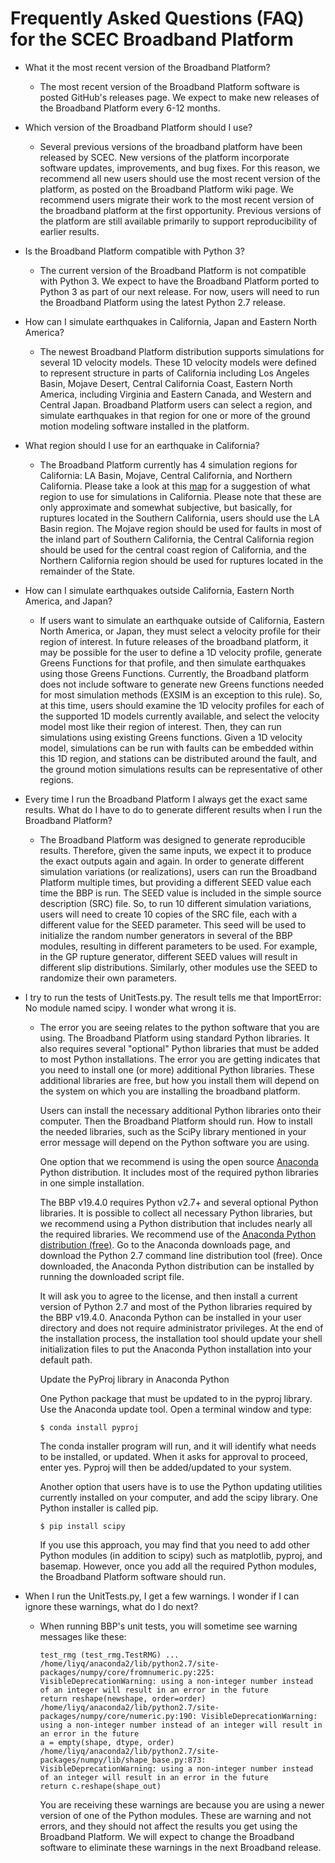 # Frequently Asked Questions (FAQ) for the SCEC Broadband Platform

* What it the most recent version of the Broadband Platform?
  * The most recent version of the Broadband Platform software is posted GitHub's releases page. We expect to make new releases of the Broadband Platform every 6-12 months.

* Which version of the Broadband Platform should I use?
  * Several previous versions of the broadband platform have been released by SCEC. New versions of the platform incorporate software updates, improvements, and bug fixes. For this reason, we recommend all new users should use the most recent version of the platform, as posted on the Broadband Platform wiki page. We recommend users migrate their work to the most recent version of the broadband platform at the first opportunity. Previous versions of the platform are still available primarily to support reproducibility of earlier results.

* Is the Broadband Platform compatible with Python 3?
  * The current version of the Broadband Platform is not compatible with Python 3. We expect to have the Broadband Platform ported to Python 3 as part of our next release. For now, users will need to run the Broadband Platform using the latest Python 2.7 release.

* How can I simulate earthquakes in California, Japan and Eastern North America?
  * The newest Broadband Platform distribution supports simulations for several 1D velocity models. These 1D velocity models were defined to represent structure in parts of California including Los Angeles Basin, Mojave Desert, Central California Coast, Eastern North America, including Virginia and Eastern Canada, and Western and Central Japan. Broadband Platform users can select a region, and simulate earthquakes in that region for one or more of the ground motion modeling software installed in the platform.

* What region should I use for an earthquake in California?
   * The Broadband Platform currently has 4 simulation regions for California: LA Basin, Mojave,
   Central California, and Northern California. Please take a look at this [map](pdfs/california_gfs_19_4.pdf) for a suggestion of what region to use for simulations in California. Please note that these are only approximate and somewhat subjective, but basically, for ruptures located in the Southern California, users should use the LA Basin region. The Mojave region should be used for faults in most of the inland part of Southern California, the Central California region should be used for the central coast region of California, and the Northern California region should be used for ruptures located in the remainder of the State.

* How can I simulate earthquakes outside California, Eastern North America, and Japan?
  * If users want to simulate an earthquake outside of California, Eastern North America, or Japan, they must select a velocity profile for their region of interest. In future releases of the broadband platform, it may be possible for the user to define a 1D velocity profile, generate Greens Functions for that profile, and then simulate earthquakes using those Greens Functions. Currently, the Broadband platform does not include software to generate new Greens functions needed for most simulation methods (EXSIM is an exception to this rule).  So, at this time, users should examine the 1D velocity profiles for each of the supported 1D models currently available, and select the velocity model most like their region of interest. Then, they can run simulations using existing Greens functions. Given a 1D velocity model, simulations can be run with faults can be embedded within this 1D region, and stations can be distributed around the fault, and the ground motion simulations results can be representative of other regions.

* Every time I run the Broadband Platform I always get the exact same results. What do I have to do to generate different results when I run the Broadband Platform?
  * The Broadband Platform was designed to generate reproducible results. Therefore, given the same inputs, we expect it to produce the exact outputs again and again. In order to generate different simulation variations (or realizations), users can run the Broadband Platform multiple times, but providing a different SEED value each time the BBP is run. The SEED value is included in the simple source description (SRC) file. So, to run 10 different simulation variations, users will need to create 10 copies of the SRC file, each with a different value for the SEED parameter. This seed will be used to initialize the random number generators in several of the BBP modules, resulting in different parameters to be used. For example, in the GP rupture generator, different SEED values will result in different slip distributions. Similarly, other modules use the SEED to randomize their own parameters.

* I try to run the tests of UnitTests.py. The result tells me that ImportError: No module named scipy. I wonder what wrong it is.
  * The error you are seeing relates to the python software that you are using. The Broadband Platform using standard Python libraries. It also requires several "optional" Python libraries that must be added to most Python installations. The error you are getting indicates that you need to install one (or more) additional Python libraries. These additional libraries are free, but how you install them will depend on the system on which you are installing the broadband platform.

    Users can install the necessary additional Python libraries onto their computer. Then the Broadband Platform should run. How to install the needed libraries, such as the SciPy library mentioned in your error message will depend on the Python software you are using.

    One option that we recommend is using the open source [Anaconda](https://www.anaconda.com) Python distribution. It includes most of the required python libraries in one simple installation.

    The BBP v19.4.0 requires Python v2.7+ and several optional Python libraries. It is possible to collect all necessary Python libraries, but we recommend using a Python distribution that includes nearly all the required libraries. We recommend use of the [Anaconda Python distribution (free)](https://www.anaconda.com). Go to the Anaconda downloads page, and download the Python 2.7 command line distribution tool (free). Once downloaded, the Anaconda Python distribution can be installed by running the downloaded script file.

    It will ask you to agree to the license, and then install a current version of Python 2.7 and most of the Python libraries required by the BBP v19.4.0. Anaconda Python can be installed in your user directory and does not require administrator privileges. At the end of the installation process, the installation tool should update your shell initialization files to put the Anaconda Python installation into your default path.

    Update the PyProj library in Anaconda Python

    One Python package that must be updated to in the pyproj library. Use the Anaconda update tool. Open a terminal window and type:

    ```
    $ conda install pyproj
    ```

    The conda installer program will run, and it will identify what needs to be installed, or updated. When it asks for approval to proceed, enter yes. Pyproj will then be added/updated to your system.

    Another option that users have is to use the Python updating utilities currently installed on your computer, and add the scipy library. One Python installer is called pip.

    ```
    $ pip install scipy
    ```

    If you use this approach, you may find that you need to add other Python modules (in addition to scipy) such as matplotlib, pyproj, and basemap. However, once you add all the required Python modules, the Broadband Platform software should run.

* When I run the UnitTests.py, I get a few warnings. I wonder if I can ignore these warnings, what do I do next?
  * When running BBP's unit tests, you will sometime see warning messages like these:
    ```
    test_rmg (test_rmg.TestRMG) ... /home/liyq/anaconda2/lib/python2.7/site-packages/numpy/core/fromnumeric.py:225: VisibleDeprecationWarning: using a non-integer number instead of an integer will result in an error in the future
    return reshape(newshape, order=order)
    /home/liyq/anaconda2/lib/python2.7/site-packages/numpy/core/numeric.py:190: VisibleDeprecationWarning: using a non-integer number instead of an integer will result in an error in the future
    a = empty(shape, dtype, order)
    /home/liyq/anaconda2/lib/python2.7/site-packages/numpy/lib/shape_base.py:873: VisibleDeprecationWarning: using a non-integer number instead of an integer will result in an error in the future
    return c.reshape(shape_out)
    ```

    You are receiving these warnings are because you are using a newer version of one of the Python modules. These are warning and not errors, and they should not affect the results you get using the Broadband Platform. We will expect to change the Broadband software to eliminate these warnings in the next Broadband release.

